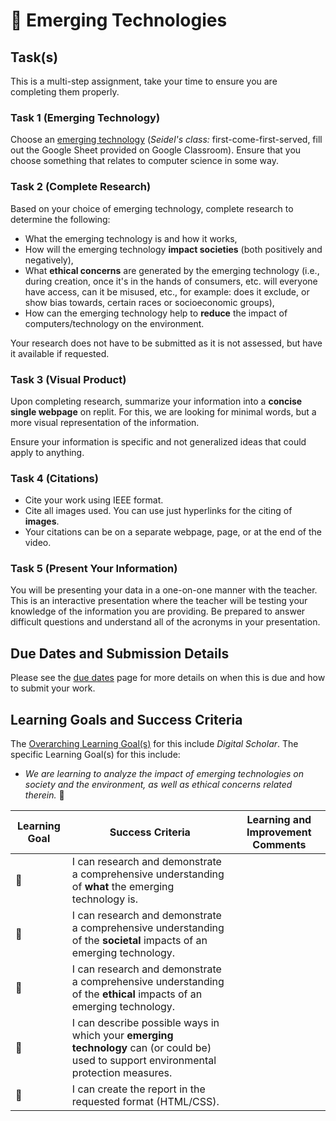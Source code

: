 # &#x1F4D7; Emerging Technologies

## Task(s)

This is a multi-step assignment, take your time to ensure you are completing them properly.

### Task 1 (Emerging Technology)

Choose an [emerging technology](http://en.wikipedia.org/wiki/List_of_emerging_technologies) (_Seidel's class:_ first-come-first-served, fill out the Google Sheet provided on Google Classroom).  Ensure that you choose something that relates to computer science in some way.

### Task 2 (Complete Research)

Based on your choice of emerging technology, complete research to determine the following:
* What the emerging technology is and how it works,
* How will the emerging technology **impact societies** (both positively and negatively),
* What **ethical concerns** are generated by the emerging technology (i.e., during creation, once it's in the hands of consumers, etc. will everyone have access, can it be misused, etc., for example: does it exclude, or show bias towards, certain races or socioeconomic groups),
* How can the emerging technology help to **reduce** the impact of computers/technology on the environment.

Your research does not have to be submitted as it is not assessed, but have it available if requested.

### Task 3 (Visual Product)

Upon completing research, summarize your information into a **concise single webpage** on replit.  For this, we are looking for minimal words, but a more visual representation of the information. 

Ensure your information is specific and not generalized ideas that could apply to anything.

### Task 4 (Citations)

* Cite your work using IEEE format.  
* Cite all images used.  You can use just hyperlinks for the citing of **images**.
* Your citations can be on a separate webpage, page, or at the end of the video.

### Task 5 (Present Your Information)

You will be presenting your data in a one-on-one manner with the teacher. This is an interactive presentation where the teacher will be testing your knowledge of the information you are providing. Be prepared to answer difficult questions and understand all of the acronyms in your presentation.

## Due Dates and Submission Details

Please see the [due dates](./Due-Dates-and-Submission-Details) page for more details on when this is due and how to submit your work.

## Learning Goals and Success Criteria

The [Overarching Learning Goal(s)](./images/ICS3U.jpg) for this include _Digital Scholar_.
The specific Learning Goal(s) for this include:
* _We are learning to analyze the impact of emerging technologies on society and the environment, as well as ethical concerns related therein._ &#x1F4D7;

| Learning Goal | Success Criteria  | Learning and Improvement Comments |
| ------------- | ----------------- | --------------------------------- |
| &#x1F4D7; | I can research and demonstrate a comprehensive understanding of **what** the emerging technology is. | |
| &#x1F4D7; | I can research and demonstrate a comprehensive understanding of the **societal** impacts of an emerging technology. | |
| &#x1F4D7; | I can research and demonstrate a comprehensive understanding of the **ethical** impacts of an emerging technology. | |
| &#x1F4D7; | I can describe possible ways in which your **emerging technology** can (or could be) used to support environmental protection measures. | |
| &#x1F4D7; | I can create the report in the requested format (HTML/CSS). | |